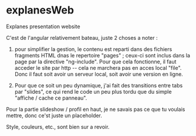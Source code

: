 # explanesWeb
Explanes presentation website

C'est de l'angular relativement bateau, juste 2 choses a noter :

1. pour simplifier la gestion, le contenu est reparti dans des fichiers fragments HTML dnas le repertoire "pages" ; ceux-ci sont inclus dans la page par la directive "ng-include". Pour que cela fonctionne, il faut acceder le site par http -- cela ne marchera pas en acces local "file". Donc il faut soit avoir un serveur local, soit avoir une version en ligne.

2. Pour que ce soit un peu dynamique, j'ai fait des transitions entre tabs par "slides", ce qui rend le code un peu plus tordu que du simple "affiche / cache ce panneau".

Pour la partie slideshow / profil en haut, je ne savais pas ce que tu voulais mettre, donc ce'st juste un placeholder.

Style, couleurs, etc., sont bien sur a revoir.
